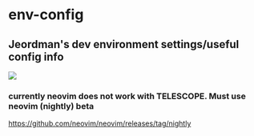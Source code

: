 # env-config


## Jeordman's dev environment settings/useful config info

![](https://media.giphy.com/media/4AlGdV3PVjBTVT6GiU/giphy.gif)

### currently neovim does not work with TELESCOPE. Must use neovim (nightly) beta
https://github.com/neovim/neovim/releases/tag/nightly
